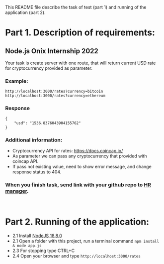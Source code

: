 This README file describe the task of test (part 1) and running of the application (part 2).

# Part 1. Description of requirements:

## Node.js Onix Internship 2022

Your task is create server with one route, that will return current USD rate for cryptocurrency provided as parameter.

### Example:

```
http://localhost:3000/rates?currency=bitcoin
http://localhost:3000/rates?currency=ethereum
```

### Response 
```
{
    "usd": "1536.8376043904155762"
}
```

### Additional information:
* Cryptocurrency API for rates: https://docs.coincap.io/
* As parameter we can pass any cryptocurrency that provided with coincap API.
* If pass not existing value, need to show error message, and change response status to 404.

### When you finish task, send link with your github repo to [HR manager](mailto:tatiana.gdeshinskaya@onix-systems.com).

<br>

# Part 2. Running of the application:
- 2.1 Install [NodeJS 18.8.0](https://nodejs.org/en/download/current/)
- 2.1 Open a folder with this project, run a terminal command `npm install & node app.js`
- 2.3 For stopping type CTRL+C
- 2.4 Open your browser and type `http://localhost:3000/rates`